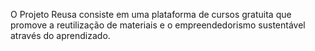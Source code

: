 O Projeto Reusa consiste em uma plataforma de cursos gratuita que promove a reutilização de materiais e o empreendedorismo sustentável através do aprendizado.

